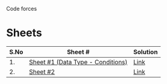 Code forces

# Sheets

|S.No| Sheet # |Solution|
|--|--|--|
|1.| [Sheet #1 (Data Type - Conditions)](https://codeforces.com/group/MWSDmqGsZm/contest/219158)|[Link]()|
|2.| [Sheet #2]()|[Link]()|
